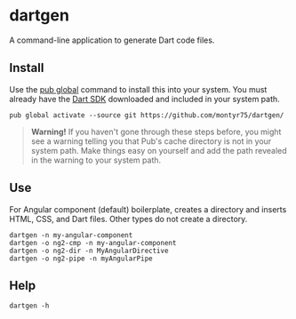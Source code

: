 # dartgen
A command-line application to generate Dart code files.

## Install
Use the [pub global](https://www.dartlang.org/tools/pub/cmd/pub-global.html) command to install this into your system. You must already have the [Dart SDK](https://www.dartlang.org/downloads/) downloaded and included in your system path.

    pub global activate --source git https://github.com/montyr75/dartgen/

>**Warning!**
>If you haven't gone through these steps before, you might see a warning telling you that Pub's cache directory is not in your system path. Make things easy on yourself and add the path revealed in the warning to your system path.

## Use
For Angular component (default) boilerplate, creates a directory and inserts HTML, CSS, and Dart files. Other types do not create a directory.

    dartgen -n my-angular-component
    dartgen -o ng2-cmp -n my-angular-component
    dartgen -o ng2-dir -n MyAngularDirective
    dartgen -o ng2-pipe -n myAngularPipe

## Help

    dartgen -h
    
